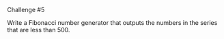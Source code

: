 Challenge #5

Write a Fibonacci number generator that outputs the numbers in the series that are less than 500.